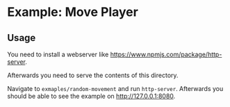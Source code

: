 # Example: Move Player

## Usage

You need to install a webserver like https://www.npmjs.com/package/http-server.

Afterwards you need to serve the contents of this directory.

Navigate to `exmaples/random-movement` and run `http-server`. Afterwards you should be able to see the example on http://127.0.0.1:8080.
